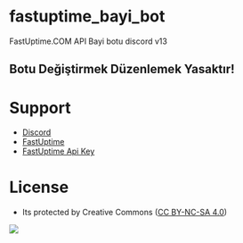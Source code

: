 # fastuptime_bayi_bot
FastUptime.COM API Bayi botu discord v13

Botu Değiştirmek Düzenlemek Yasaktır!
-------------------------------------

# Support
- [Discord](https://discord.com/invite/65exWz2dQ6)
- [FastUptime](https://fastuptime.com)
- [FastUptime Api Key](https://fastuptime.com/api_key)

# License
- Its protected by Creative Commons ([CC BY-NC-SA 4.0](https://creativecommons.org/licenses/by-nc-sa/4.0/))

<a href="https://creativecommons.org/licenses/by-nc-sa/4.0/" title="BYNCSA40"><img src="https://licensebuttons.net/l/by-nc-sa/4.0/88x31.png"></a>
